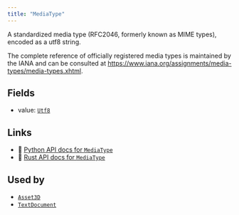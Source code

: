 ```yaml
---
title: "MediaType"
---
```


A standardized media type (RFC2046, formerly known as MIME types), encoded as a utf8 string.

The complete reference of officially registered media types is maintained by the IANA and can be
consulted at <https://www.iana.org/assignments/media-types/media-types.xhtml>.

## Fields

* value: [`Utf8`](../datatypes/utf8.md)

## Links
 * 🐍 [Python API docs for `MediaType`](https://ref.rerun.io/docs/python/nightly/package/rerun/components/media_type/)
 * 🦀 [Rust API docs for `MediaType`](https://docs.rs/rerun/0.9.0-alpha.6/rerun/components/struct.MediaType.html)


## Used by

* [`Asset3D`](../archetypes/asset3d.md)
* [`TextDocument`](../archetypes/text_document.md)
